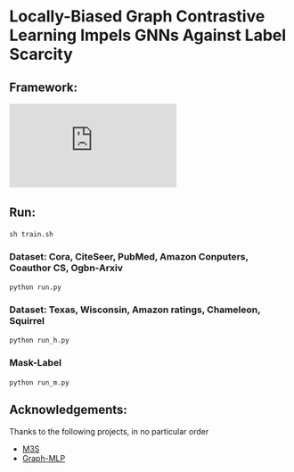 # Locally-Biased Graph Contrastive Learning Impels GNNs Against Label Scarcity

## Framework:
 ![Image text](https://github.com/GEEX-Weixing/Label/blob/main/data/LABEL_0.pdf)

## Run:
```
sh train.sh
```
### Dataset: Cora, CiteSeer, PubMed, Amazon Conputers, Coauthor CS, Ogbn-Arxiv
```
python run.py
```
### Dataset: Texas, Wisconsin, Amazon ratings, Chameleon, Squirrel
```
python run_h.py
```
### Mask-Label
```
python run_m.py
```
## Acknowledgements:
Thanks to the following projects, in no particular order

* [M3S](https://github.com/Junseok0207/M3S_Pytorch)
* [Graph-MLP](https://github.com/yanghu819/Graph-MLP)
